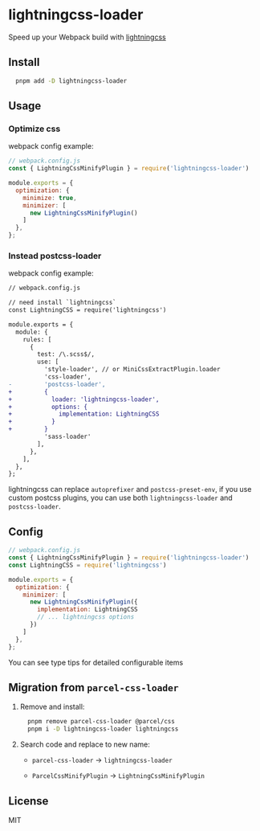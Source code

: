 # lightningcss-loader

Speed up your Webpack build with [lightningcss](https://github.com/parcel-bundler/lightningcss)

## Install

```bash
  pnpm add -D lightningcss-loader
```

## Usage

### Optimize css

webpack config example:

```js
// webpack.config.js
const { LightningCssMinifyPlugin } = require('lightningcss-loader')

module.exports = {
  optimization: {
    minimize: true,
    minimizer: [
      new LightningCssMinifyPlugin()
    ]
  },
};
```


### Instead postcss-loader

webpack config example:

```diff
// webpack.config.js

// need install `lightningcss`
const LightningCSS = require('lightningcss')

module.exports = {
  module: {
    rules: [
      {
        test: /\.scss$/,
        use: [
          'style-loader', // or MiniCssExtractPlugin.loader
          'css-loader',
-         'postcss-loader',
+         {
+           loader: 'lightningcss-loader',
+           options: {
+             implementation: LightningCSS
+           }
+         }
          'sass-loader'
        ],
      },
    ],
  },
};
```

lightningcss can replace `autoprefixer` and `postcss-preset-env`, if you use custom postcss plugins, you can use both `lightningcss-loader` and `postcss-loader`.

## Config

```js
// webpack.config.js
const { LightningCssMinifyPlugin } = require('lightningcss-loader')
const LightningCSS = require('lightningcss')

module.exports = {
  optimization: {
    minimizer: [
      new LightningCssMinifyPlugin({
        implementation: LightningCSS
        // ... lightningcss options
      })
    ]
  },
};
```

You can see type tips for detailed configurable items

## Migration from `parcel-css-loader`

1. Remove and install:

    ```bash
      pnpm remove parcel-css-loader @parcel/css
      pnpm i -D lightningcss-loader lightningcss
    ```

2. Search code and replace to new name:

    - `parcel-css-loader` -> `lightningcss-loader`

    - `ParcelCssMinifyPlugin` -> `LightningCssMinifyPlugin`

## License

MIT
